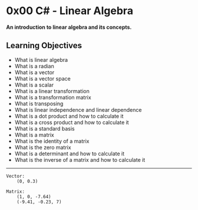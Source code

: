 # 0x00 C# - Linear Algebra


**An introduction to linear algebra and its concepts.**


## Learning Objectives

* What is linear algebra
* What is a radian
* What is a vector
* What is a vector space
* What is a scalar
* What is a linear transformation
* What is a transformation matrix
* What is transposing
* What is linear independence and linear dependence
* What is a dot product and how to calculate it
* What is a cross product and how to calculate it
* What is a standard basis
* What is a matrix
* What is the identity of a matrix
* What is the zero matrix
* What is a determinant and how to calculate it
* What is the inverse of a matrix and how to calculate it

---

```
Vector:
    (0, 0.3)

Matrix:
    (1, 0, -7.64)
    (-9.41, -0.23, 7)
```
